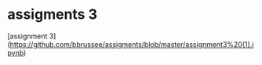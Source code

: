 # assigments 3
[assignment 3] (https://github.com/bbrussee/assigments/blob/master/assignment3%20(1).ipynb)
